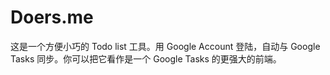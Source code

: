 Doers.me
========

这是一个方便小巧的 Todo list 工具。用 Google Account 登陆，自动与 Google Tasks 同步。你可以把它看作是一个 Google Tasks 的更强大的前端。
